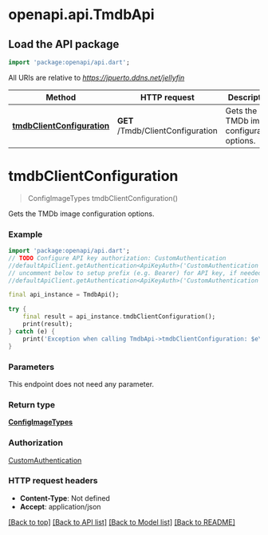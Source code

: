 # openapi.api.TmdbApi

## Load the API package
```dart
import 'package:openapi/api.dart';
```

All URIs are relative to *https://jpuerto.ddns.net/jellyfin*

Method | HTTP request | Description
------------- | ------------- | -------------
[**tmdbClientConfiguration**](TmdbApi.md#tmdbclientconfiguration) | **GET** /Tmdb/ClientConfiguration | Gets the TMDb image configuration options.


# **tmdbClientConfiguration**
> ConfigImageTypes tmdbClientConfiguration()

Gets the TMDb image configuration options.

### Example
```dart
import 'package:openapi/api.dart';
// TODO Configure API key authorization: CustomAuthentication
//defaultApiClient.getAuthentication<ApiKeyAuth>('CustomAuthentication').apiKey = 'YOUR_API_KEY';
// uncomment below to setup prefix (e.g. Bearer) for API key, if needed
//defaultApiClient.getAuthentication<ApiKeyAuth>('CustomAuthentication').apiKeyPrefix = 'Bearer';

final api_instance = TmdbApi();

try {
    final result = api_instance.tmdbClientConfiguration();
    print(result);
} catch (e) {
    print('Exception when calling TmdbApi->tmdbClientConfiguration: $e\n');
}
```

### Parameters
This endpoint does not need any parameter.

### Return type

[**ConfigImageTypes**](ConfigImageTypes.md)

### Authorization

[CustomAuthentication](../README.md#CustomAuthentication)

### HTTP request headers

 - **Content-Type**: Not defined
 - **Accept**: application/json

[[Back to top]](#) [[Back to API list]](../README.md#documentation-for-api-endpoints) [[Back to Model list]](../README.md#documentation-for-models) [[Back to README]](../README.md)

